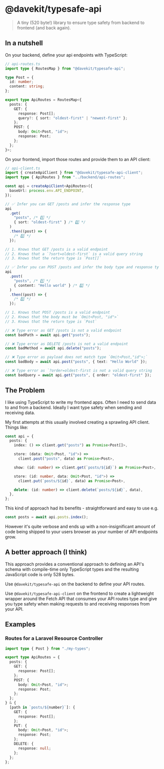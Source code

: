 # @davekit/typesafe-api

> A tiny (520 byte!) library to ensure type safety from backend to frontend (and back again).

## In a nutshell

On your backend, define your api endpoints with TypeScript:

```ts
// api-routes.ts
import type { RoutesMap } from "@davekit/typesafe-api";

type Post = {
  id: number;
  content: string;
};

export type ApiRoutes = RoutesMap<{
  posts: {
    GET: {
      response: Post[];
      query?: { sort: "oldest-first" | "newest-first" };
    };
    POST: {
      body: Omit<Post, "id">;
      response: Post;
    };
  };
}>;
```

On your frontend, import those routes and provide them to an API client:

```ts
// api-client.ts
import { createApiClient } from "@davekit/typesafe-api-client";
import type { ApiRoutes } from "../backend/api-routes";

const api = createApiClient<ApiRoutes>({
  baseUrl: process.env.API_ENDPOINT,
});

// ✅ Infer you can GET /posts and infer the response type
api
  .get(
    "posts", /* 1️⃣ */
    { sort: "oldest-first" } /* 2️⃣ */
  )
  .then((post) => {
    /* 3️⃣ */
  });

// 1. Knows that GET /posts is a valid endpoint
// 2. Knows that a `?sort=oldest-first` is a valid query string
// 3. Knows that the return type is `Post[]`

// ✅ Infer you can POST /posts and infer the body type and response type
api
  .post(
    "posts", /* 1️⃣ */
    { content: "Hello world" } /* 2️⃣ */
  )
  .then((post) => {
    /* 3️⃣ */
  });

// 1. Knows that POST /posts is a valid endpoint
// 2. Knows that the body must be `Omit<Post, "id">`
// 3. Knows that the return type is `Post`

// ❌ Type error as GET /psots is not a valid endpoint
const badPath = await api.get("psots");

// ❌ Type error as DELETE /posts is not a valid endpoint
const badMethod = await api.delete("posts");

// ❌ Type error as payload does not match type `Omit<Post,"id">;`
const badBody = await api.post("posts", { text: "Hello World" });

// ❌ Type error as `?order=oldest-first is not a valid query string
const badQuery = await api.get("posts", { order: "oldest-first" });
```

## The Problem

I like using TypeScript to write my frontend apps. Often I need to send data to and from a backend. Ideally I want type safety when sending and receiving data.

My first attempts at this usually involved creating a sprawling API client. Things like:

```ts
const api = {
  posts: {
    index: () => client.get("posts") as Promise<Post[]>,

    store: (data: Omit<Post, "id">) =>
      client.post("posts", data) as Promise<Post>,

    show: (id: number) => client.get(`posts/${id}`) as Promise<Post>,

    store: (id: number, data: Omit<Post, "id">) =>
      client.put(`posts/${id}`, data) as Promise<Post>,

    delete: (id: number) => client.delete(`posts/${id}`, data),
  },
};
```

This kind of approach had its benefits - straightforward and easy to use e.g.

```ts
const posts = await api.posts.index();
```

However it's quite verbose and ends up with a non-insignificant amount of code being shipped to your users browser as your number of API endpoints grow.

## A better approach (I think)

This approach provides a conventional approach to defining an API's schema with compile-time only TypeScript types and the resulting JavaScript code is only 528 bytes.

Use `@davekit/typesafe-api` on the backend to define your API routes.

Use `@davekit/typesafe-api-client` on the frontend to create a lightweight wrapper around the Fetch API that consumes your API routes type and give you type safety when making requests to and receiving responses from your API.

## Examples

### Routes for a Laravel Resource Controller

```ts
import type { Post } from "./my-types";

export type ApiRoutes = {
  posts: {
    GET: {
      response: Post[];
    };
    POST: {
      body: Omit<Post, "id">;
      response: Post;
    };
  };
} & {
  [path in `posts/${number}`]: {
    GET: {
      response: Post[];
    };
    PUT: {
      body: Omit<Post, "id">;
      response: Post;
    };
    DELETE: {
      response: null;
    };
  };
};
```
